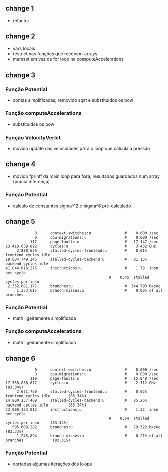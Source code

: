 ## change 1
- refactor

## change 2
- vars locais
- restrict nas funções que recebem arrays
- memset em vez de for loop na computeAccelerations

## change 3

### Função Potential
- contas simplificadas, removido sqrt e substituidos os pow

### Função computeAccelerations
- substituidos os pow

### Função VelocityVerlet
- movido update das velocidades para o loop que calcula a pressão

## change 4
- movido fprintf da main loop para fora, resultados guardados num array (pouca diferença)

### Função Potential
- calculo de constantes sigma^12 e sigma^6 pré-calculado

## change 5

                 0      context-switches:u               #    0.000 /sec                      
                 0      cpu-migrations:u                 #    0.000 /sec                      
               117      page-faults:u                    #   17.147 /sec                      
    23,418,659,892      cycles:u                         #    3.432 GHz                       
         2,880,656      stalled-cycles-frontend:u        #    0.01% frontend cycles idle      
    19,004,749,245      stalled-cycles-backend:u         #   81.15% backend cycles idle       
    41,844,016,276      instructions:u                   #    1.79  insn per cycle            
                                                  #    0.45  stalled cycles per insn   
     2,352,681,177      branches:u                       #  344.793 M/sec                     
         1,333,615      branch-misses:u                  #    0.06% of all branches 

### Função Potential
- math ligeiramente simplificada

### Função computeAccelerations
- math ligeiramente simplificada

## change 6

                 0      context-switches:u               #    0.000 /sec                      
                 0      cpu-migrations:u                 #    0.000 /sec                      
               119      page-faults:u                    #   15.848 /sec                      
    17,358,838,677      cycles:u                         #    2.312 GHz                         (83.34%)
         2,671,750      stalled-cycles-frontend:u        #    0.02% frontend cycles idle        (83.34%)
    14,800,237,409      stalled-cycles-backend:u         #   85.26% backend cycles idle         (83.34%)
    23,000,123,012      instructions:u                   #    1.32  insn per cycle            
                                                  #    0.64  stalled cycles per insn     (83.34%)
       595,609,282      branches:u                       #   79.322 M/sec                       (83.33%)
         1,245,894      branch-misses:u                  #    0.21% of all branches             (83.31%)

### Função Potential
- cortadas algumas iterações dos loops